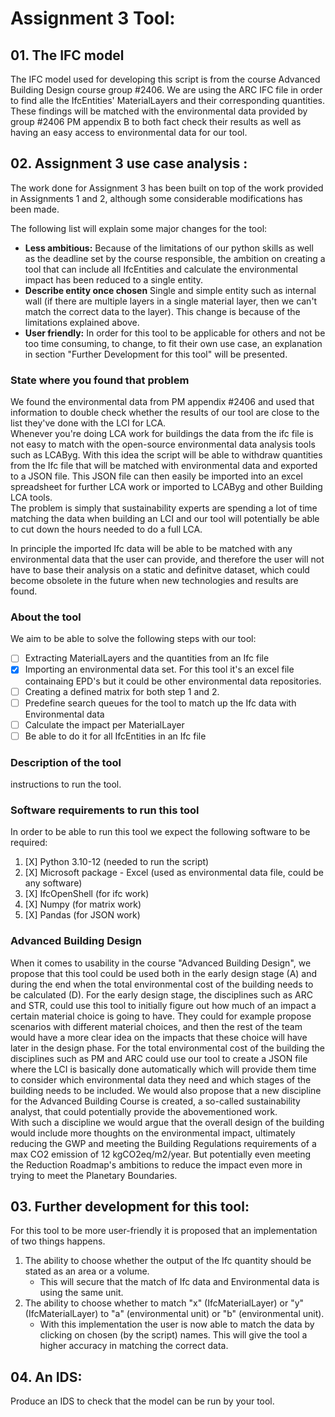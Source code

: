 # Assignment 3 Tool:

## 01. The IFC model
The IFC model used for developing this script is from the course Advanced Building Design course group #2406.
We are using the ARC IFC file in order to find alle the IfcEntities' MaterialLayers and their corresponding quantities. These findings will be matched with the environmental data provided by group #2406 PM appendix B to both fact check their results as well as having an easy access to environmental data for our tool.

## 02. Assignment 3 use case analysis :
The work done for Assignment 3 has been built on top of the work provided in Assignments 1 and 2, although some considerable modifications has been made.

The following list will explain some major changes for the tool:
- **Less ambitious:** Because of the limitations of our python skills as well as the deadline set by the course responsible, the ambition on creating a tool that can include all IfcEntities and calculate the environmental impact has been reduced to a single entity.
- **Describe entity once chosen** Single and simple entity such as internal wall (if there are multiple layers in a single material layer, then we can't match the correct data to the layer). This change is because of the limitations explained above.
- **User friendly:** In order for this tool to be applicable for others and not be too time consuming, to change, to fit their own use case, an explanation in section "Further Development for this tool" will be presented.

### State where you found that problem
We found the environmental data from PM appendix #2406 and used that information to double check whether the results of our tool are close to the list they've done with the LCI for LCA.  
Whenever you're doing LCA work for buildings the data from the ifc file is not easy to match with the open-source environmental data analysis tools such as LCAByg. With this idea the script will be able to withdraw quantities from the Ifc file that will be matched with environmental data and exported to a JSON file. This JSON file can then easily be imported into an excel spreadsheet for further LCA work or imported to LCAByg and other Building LCA tools.  
The problem is simply that sustainability experts are spending a lot of time matching the data when building an LCI and our tool will potentially be able to cut down the hours needed to do a full LCA.

In principle the imported Ifc data will be able to be matched with any environmental data that the user can provide, and therefore the user will not have to base their analysis on a static and definitve dataset, which could become obsolete in the future when new technologies and results are found.

### About the tool

We aim to be able to solve the following steps with our tool:
- [ ] Extracting MaterialLayers and the quantities from an Ifc file
- [X] Importing an environmental data set. For this tool it's an excel file containaing EPD's but it could be other environmental data repositories.
- [ ] Creating a defined matrix for both step 1 and 2.
- [ ] Predefine search queues for the tool to match up the Ifc data with Environmental data
- [ ] Calculate the impact per MaterialLayer
- [ ] Be able to do it for all IfcEntities in an Ifc file  

### Description of the tool

instructions to run the tool.

### Software requirements to run this tool  

In order to be able to run this tool we expect the following software to be required:  
1. [X] Python 3.10-12 (needed to run the script)
2. [X] Microsoft package - Excel (used as environmental data file, could be any software)
3. [X] IfcOpenShell (for ifc work)
4. [X] Numpy (for matrix work)
5. [X] Pandas (for JSON work)

### Advanced Building Design

When it comes to usability in the course "Advanced Building Design", we propose that this tool could be used both in the early design stage (A) and during the end when the total environmental cost of the building needs to be calculated (D).
For the early design stage, the disciplines such as ARC and STR, could use this tool to initially figure out how much of an impact a certain material choice is going to have. They could for example propose scenarios with different material choices, and then the rest of the team would have a more clear idea on the impacts that these choice will have later in the design phase.
For the total environmental cost of the building the disciplines such as PM and ARC could use our tool to create a JSON file where the LCI is basically done automatically which will provide them time to consider which environmental data they need and which stages of the building needs to be included.
We would also propose that a new discipline for the Advanced Building Course is created, a so-called sustainability analyst, that could potentially provide the abovementioned work.  
With such a discipline we would argue that the overall design of the building would include more thoughts on the environmental impact, ultimately reducing the GWP and meeting the Building Regulations requirements of a max CO2 emission of 12 kgCO2eq/m2/year. But potentially even meeting the Reduction Roadmap's ambitions to reduce the impact even more in trying to meet the Planetary Boundaries.




## 03. Further development for this tool:
For this tool to be more user-friendly it is proposed that an implementation of two things happens.  
1. The ability to choose whether the output of the Ifc quantity should be stated as an area or a volume.  
   - This will secure that the match of Ifc data and Environmental data is using the same unit.
3. The ability to choose whether to match "x" (IfcMaterialLayer) or "y" (IfcMaterialLayer) to "a" (environmental unit) or "b" (environmental unit).  
   - With this implementation the user is now able to match the data by clicking on chosen (by the script) names. This will give the tool a higher accuracy in matching the correct data.


## 04. An IDS:
Produce an IDS to check that the model can be run by your tool.

